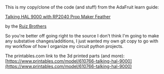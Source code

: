 This is my copy/clone of the code (and stuff) from the AdaFruit learn guide:

[Talking HAL 9000 with RP2040 Prop Maker Feather](https://learn.adafruit.com/hal-9000-rp2040-prop-maker/overview)

by the [Ruiz Brothers](https://learn.adafruit.com/u/pixil3d)

So you're better off going right to the source I don't think I'm going to make any substative changes/additions, I just wanted my own git copy to go with my workflow of how I organize my circuit python projects. 

The printables.com link to the 3d printed parts (and more): [https://www.printables.com/model/610766-talking-hal-9000](https://www.printables.com/model/610766-talking-hal-9000)

